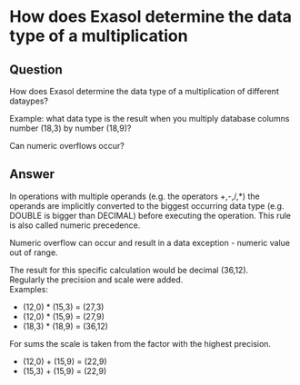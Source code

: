 # How does Exasol determine the data type of a multiplication 
## Question

How does Exasol determine the data type of a multiplication of different dataypes?

Example: what data type is the result when you multiply database columns number (18,3) by number (18,9)?

Can numeric overflows occur?

## Answer

In operations with multiple operands (e.g. the operators +,-,/,*) the operands are implicitly converted to the biggest occurring data type (e.g. DOUBLE is bigger than DECIMAL) before executing the operation. This rule is also called numeric precedence.

Numeric overflow can occur and result in a data exception - numeric value out of range.

The result for this specific calculation would be decimal (36,12).  
Regularly the precision and scale were added.  
Examples:

* (12,0) * (15,3) = (27,3)
* (12,0) * (15,9) = (27,9)
* (18,3) * (18,9) = (36,12)

For sums the scale is taken from the factor with the highest precision.

* (12,0) + (15,9) = (22,9)
* (15,3) + (15,9) = (22,9)
